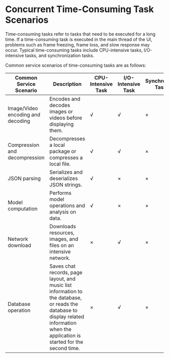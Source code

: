 # Concurrent Time-Consuming Task Scenarios


Time-consuming tasks refer to tasks that need to be executed for a long time. If a time-consuming task is executed in the main thread of the UI, problems such as frame freezing, frame loss, and slow response may occur. Typical time-consuming tasks include CPU-intensive tasks, I/O-intensive tasks, and synchronization tasks.


Common service scenarios of time-consuming tasks are as follows:


| Common Service Scenario| Description| CPU-Intensive Task| I/O-Intensive Task| Synchronize Task|
| -------- | -------- | -------- | -------- | -------- |
| Image/Video encoding and decoding| Encodes and decodes images or videos before displaying them.| √ | √ | × |
| Compression and decompression| Decompresses a local package or compresses a local file.| √ | √ | × |
| JSON parsing| Serializes and deserializes JSON strings.| √ | × | × |
| Model computation| Performs model operations and analysis on data.| √ | × | × |
| Network download| Downloads resources, images, and files on an intensive network.| × | √ | × |
| Database operation| Saves chat records, page layout, and music list information to the database, or reads the database to display related information when the application is started for the second time.| × | √ | × |
